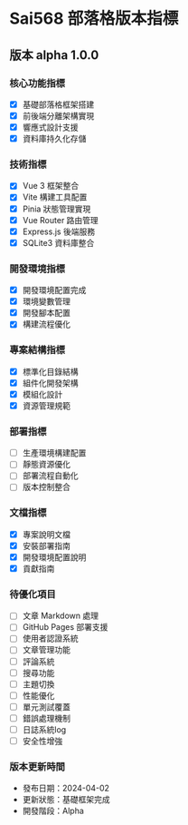 # Sai568 部落格版本指標

## 版本 alpha 1.0.0

### 核心功能指標

- [x] 基礎部落格框架搭建
- [x] 前後端分離架構實現
- [x] 響應式設計支援
- [x] 資料庫持久化存儲

### 技術指標

- [x] Vue 3 框架整合
- [x] Vite 構建工具配置
- [x] Pinia 狀態管理實現
- [x] Vue Router 路由管理
- [x] Express.js 後端服務
- [x] SQLite3 資料庫整合

### 開發環境指標

- [x] 開發環境配置完成
- [x] 環境變數管理
- [x] 開發腳本配置
- [x] 構建流程優化

### 專案結構指標

- [x] 標準化目錄結構
- [x] 組件化開發架構
- [x] 模組化設計
- [x] 資源管理規範

### 部署指標

- [ ] 生產環境構建配置
- [ ] 靜態資源優化
- [ ] 部署流程自動化
- [ ] 版本控制整合

### 文檔指標

- [x] 專案說明文檔
- [x] 安裝部署指南
- [x] 開發環境配置說明
- [x] 貢獻指南

### 待優化項目

- [ ] 文章 Markdown 處理
- [ ] GitHub Pages 部署支援
- [ ] 使用者認證系統
- [ ] 文章管理功能
- [ ] 評論系統
- [ ] 搜尋功能
- [ ] 主題切換
- [ ] 性能優化
- [ ] 單元測試覆蓋
- [ ] 錯誤處理機制
- [ ] 日誌系統log
- [ ] 安全性增強

### 版本更新時間

- 發布日期：2024-04-02
- 更新狀態：基礎框架完成
- 開發階段：Alpha
